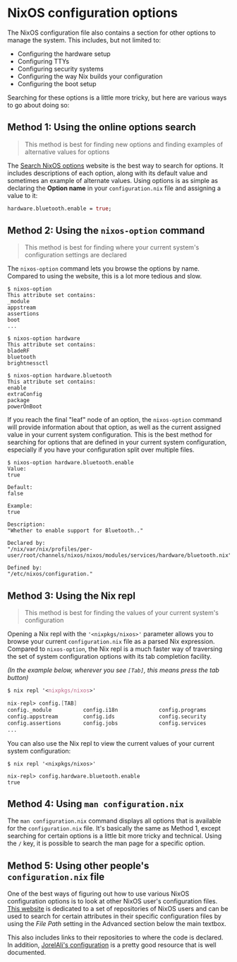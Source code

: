 # NixOS configuration options

The NixOS configuration file also contains a section for other options to manage the system. This includes, but not limited to:

- Configuring the hardware setup
- Configuring TTYs
- Configuring security systems
- Configuring the way Nix builds your configuration
- Configuring the boot setup

Searching for these options is a little more tricky, but here are various ways to go about doing so:

## Method 1: Using the online options search

> This method is best for finding new options and finding examples of alternative values for options

The [Search NixOS options](https://nixos.org/nixos/options.html#) website is the best way to search for options. It includes descriptions of each option, along with its default value and sometimes an example of alternate values. Using options is as simple as declaring the **Option name** in your `configuration.nix` file and assigning a value to it:

```nix
hardware.bluetooth.enable = true;
```

## Method 2: Using the `nixos-option` command

> This method is best for finding where your current system's configuration settings are declared

The `nixos-option` command lets you browse the options by name. Compared to using the website, this is a lot more tedious and slow.

```
$ nixos-option
This attribute set contains:
_module
appstream
assertions
boot
...

$ nixos-option hardware
This attribute set contains:
bladeRF
bluetooth
brightnessctl

$ nixos-option hardware.bluetooth
This attribute set contains:
enable
extraConfig
package
powerOnBoot
```

If you reach the final "leaf" node of an option, the `nixos-option` command will provide information about that option, as well as the current assigned value in your current system configuration. This is the best method for searching for options that are defined in your current system configuration, especially if you have your configuration split over multiple files.

```
$ nixos-option hardware.bluetooth.enable
Value: 
true

Default:
false

Example:
true

Description:
"Whether to enable support for Bluetooth.."

Declared by:
"/nix/var/nix/profiles/per-user/root/channels/nixos/nixos/modules/services/hardware/bluetooth.nix"

Defined by:
"/etc/nixos/configuration."
```

## Method 3: Using the Nix repl

> This method is best for finding the values of your current system's configuration

Opening a Nix repl with the `'<nixpkgs/nixos>'` parameter allows you to browse your current `configuration.nix` file as a parsed Nix expression. Compared to `nixos-option`, the Nix repl is a much faster way of traversing the set of system configuration options with its tab completion facility.

_(In the example below, wherever you see `[Tab]`, this means press the tab button)_

```nix
$ nix repl '<nixpkgs/nixos>'

nix-repl> config.[TAB]
config._module          config.i18n             config.programs
config.appstream        config.ids              config.security
config.assertions       config.jobs             config.services
...
```

You can also use the Nix repl to view the current values of your current system configuration:

```
$ nix repl '<nixpkgs/nixos>'

nix-repl> config.hardware.bluetooth.enable
true
```

## Method 4: Using `man configuration.nix`

The `man configuration.nix` command displays all options that is available for the `configuration.nix` file. It's basically the same as Method 1, except searching for certain options is a little bit more tricky and technical. Using the `/` key, it is possible to search the man page for a specific option.

## Method 5: Using other people's `configuration.nix` file

One of the best ways of figuring out how to use various NixOS configuration options is to look at other NixOS user's configuration files. [This website](https://search.tx0.co/?q=&i=nope&files=configuration.nix&repos=) is dedicated to a set of repositories of NixOS users and can be used to search for certain attributes in their specific configuration files by using the _File Path_ setting in the Advanced section below the main textbox.

This also includes links to their repositories to where the code is declared. In addition, [JorelAli's configuration](https://github.com/JorelAli/nixos/blob/master/configuration.nix) is a pretty good resource that is well documented.
